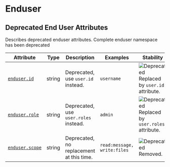 <!-- NOTE: THIS FILE IS AUTOGENERATED. DO NOT EDIT BY HAND. -->
<!-- see templates/registry/markdown/attribute_namespace.md.j2 -->

# Enduser

## Deprecated End User Attributes

Describes deprecated enduser attributes. Complete enduser namespace has been deprecated

| Attribute | Type | Description | Examples | Stability |
|---|---|---|---|---|
| <a id="enduser-id" href="#enduser-id">`enduser.id`</a> | string | Deprecated, use `user.id` instead. | `username` | ![Deprecated](https://img.shields.io/badge/-deprecated-red)<br>Replaced by `user.id` attribute. |
| <a id="enduser-role" href="#enduser-role">`enduser.role`</a> | string | Deprecated, use `user.roles` instead. | `admin` | ![Deprecated](https://img.shields.io/badge/-deprecated-red)<br>Replaced by `user.roles` attribute. |
| <a id="enduser-scope" href="#enduser-scope">`enduser.scope`</a> | string | Deprecated, no replacement at this time. | `read:message, write:files` | ![Deprecated](https://img.shields.io/badge/-deprecated-red)<br>Removed. |
